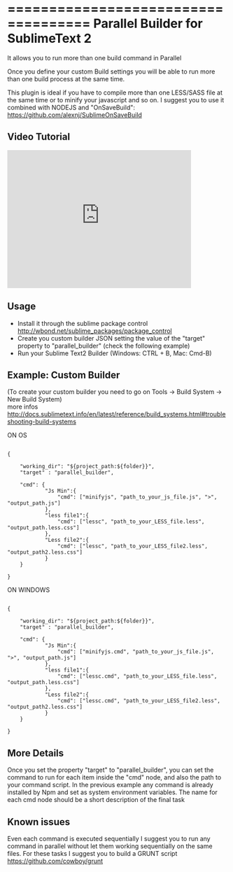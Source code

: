 ====================================
Parallel Builder for SublimeText 2
====================================

It allows you to run more than one build command in Parallel

Once you define your custom Build settings you will be able to run more than one build process at the same time.

This plugin is ideal if you have to compile more than one LESS/SASS file at the same time or to minify your javascript and so on.
I suggest you to use it combined with NODEJS and "OnSaveBuild": https://github.com/alexnj/SublimeOnSaveBuild

Video Tutorial
------------
<iframe width="420" height="315" src="http://www.youtube.com/embed/r-WCA42lwcU" frameborder="0" allowfullscreen></iframe>

Usage
------------

- Install it through the sublime package control http://wbond.net/sublime_packages/package_control
- Create you custom builder JSON setting the value of the "target" property to "parallel_builder" (check the following example)
- Run your Sublime Text2 Builder (Windows: CTRL + B, Mac: Cmd-B)


Example: Custom Builder
----------------------------------
(To create your custom builder you need to go on Tools -> Build System -> New Build System) <br />
more infos http://docs.sublimetext.info/en/latest/reference/build_systems.html#troubleshooting-build-systems


ON OS

<pre><code>
{
    
    "working_dir": "${project_path:${folder}}",
    "target" : "parallel_builder",
    
    "cmd": {
            "Js Min":{
                "cmd": ["minifyjs", "path_to_your_js_file.js", ">", "output_path.js"]
            },
            "less file1":{
                "cmd": ["lessc", "path_to_your_LESS_file.less", "output_path.less.css"]   
            },
            "Less file2":{
                "cmd": ["lessc", "path_to_your_LESS_file2.less", "output_path2.less.css"]
            }
    }
    
}
</code></pre>

ON WINDOWS

<pre><code>
{
    
    "working_dir": "${project_path:${folder}}",
    "target" : "parallel_builder",
    
    "cmd": {
            "Js Min":{
                "cmd": ["minifyjs.cmd", "path_to_your_js_file.js", ">", "output_path.js"]
            },
            "less file1":{
                "cmd": ["lessc.cmd", "path_to_your_LESS_file.less", "output_path.less.css"]   
            },
            "Less file2":{
                "cmd": ["lessc.cmd", "path_to_your_LESS_file2.less", "output_path2.less.css"]
            }
    }
    
}
</code></pre>

More Details
------------
Once you set the property "target" to "parallel_builder", you can set the command to run for each item inside the "cmd" node, and also the path to your command script. In the previous example any command is already installed by Npm and set as system environment variables.
The name for each cmd node should be a short description of the final task

Known issues
------------

Even each command is executed sequentially I suggest you to run any command in parallel without let them working sequentially on the same files. For these tasks I suggest you to build a GRUNT script https://github.com/cowboy/grunt 
